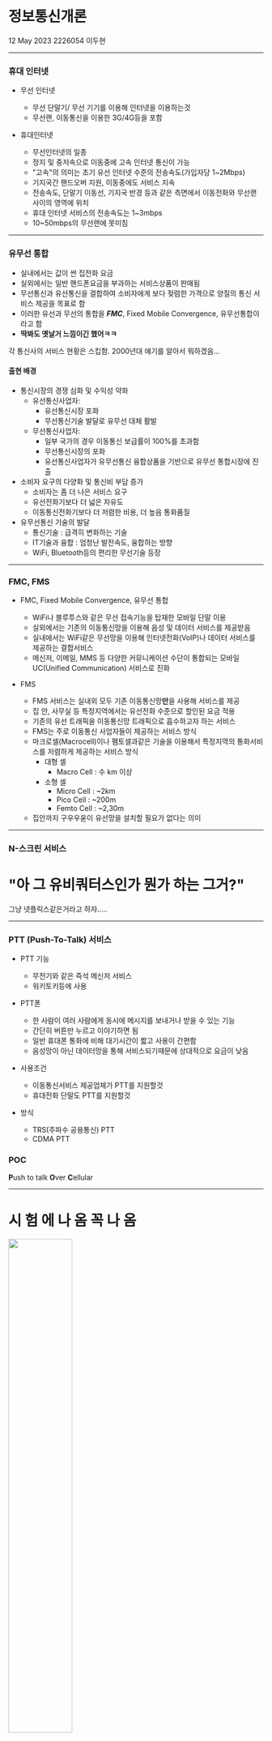 <h1>정보통신개론</h1>
12 May 2023 2226054 이두현
<hr>

<h3>휴대 인터넷</h3>

 - 무선 인터넷
   - 무선 단말기/ 무선 기기를 이용해 인터넷을 이용하는것
   - 무선랜, 이동통신을 이용한 3G/4G등을 포함

 - 휴대인터넷
   - 무선인터넷의 일종
   - 정지 및 중저속으로 이동중에 고속 인터넷 통신이 가능
   - "고속"의 의미는 초기 유선 인터넷 수준의 전송속도(가입자당 1~2Mbps)
   - 기지국간 핸드오버 지원, 이동중에도 서비스 지속
   - 전송속도, 단말기 이동선, 기지국 반경 등과 같은 측면에서 이동전화와 무선랜 사이의 영역에 위치
   - 휴대 인터넷 서비스의 전송속도는 1~3mbps
   - 10~50mbps의 무선랜에 못미침
<hr>
<h3>유무선 통합</h3>

 - 실내에서는 값이 싼 집전화 요금
 - 실외에서는 일반 핸드폰요금을 부과하는 서비스상품이 판매됨
 - 무선통신과 유선통신을 결합하여 소비자에게 보다 젖렴한 가격으로 양질의 통신 서비스 제공을 목표로 함
 - 이러한 유선과 무선의 통합을 ***FMC***, Fixed Mobile Convergence, 유무선통합이라고 함
 - **딱봐도 옛날거 느낌이긴 했어ㅋㅋ**

각 통신사의 서비스 현황은 스킵함. 2000년대 얘기를 알아서 뭐하겠음...
<p> </p>
<h4>출현 배경</h4>

 - 통신시장의 경쟁 심화 및 수익성 약화
   - 유선통신사업자:
     - 유선통신시장 포화
     - 무선통신기술 발달로 유무선 대체 활발
   - 무선통신사업자:
     - 일부 국가의 경우 이동통신 보급률이 100%를 초과함
     - 무선통신시장의 포화
     - 유선통신사업자가 유무선통신 융합상품을 기반으로 유무선 통합시장에 진출
- 소비자 요구의 다양화 및 통신비 부담 증가
    - 소비자는 좀 더 나은 서비스 요구
    - 유선전화기보다 더 넓은 자유도
    - 이동통신전화기보다 더 저렴한 비용, 더 높음 통화품질
- 유무선통신 기술의 발달
    - 통신기술 : 급격히 변화하는 기술
    - IT기술과 융합 : 엄청난 발전속도, 융합하는 방향
    - WiFi, Bluetooth등의 편리한 무선기술 등장
<hr>

<h3>FMC, FMS</h4>

- FMC, Fixed Mobile Convergence, 유무선 통합
    - WiFi나 블루투스와 같은 무선 접속기능을 탑재한 모바일 단말 이용
    - 실외에서는 기존의 이동통신망을 이용해 음성 및 데이터 서비스를 제공받음
    - 실내에서는 WiFi같은 무선망을 이용해 인터넷전화(VoIP)나 데이터 서비스를 제공하는 결합서비스
    - 메신저, 이메일, MMS 등 다양한 커뮤니케이션 수단이 통합되는 모바일 UC(Unified Communication) 서비스로 진화

- FMS
    - FMS 서비스는 실내외 모두 기존 이동통신망**만**을 사용해 서비스를 제공
    - 집 안, 사무실 등 특정지역에서는 유선전화 수준으로 할인된 요금 적용
    - 기존의 유선 트래픽을 이동통신망 트래픽으로 흡수하고자 하는 서비스
    - FMS는 주로 이동통신 사업자들이 제공하는 서비스 방식
    - 마크로셀(Macrocell)이나 펨토셀과같은 기술을 이용해서 특정지역의 통화서비스를 저렴하게 제공하는 서비스 방식
        - 대형 셀
            - Macro Cell : 수 km 이상
        - 소형 셀
            - Micro Cell : ~2km
            - Pico Cell : ~200m
            - Femto Cell : ~2,30m
    - 집안까지 구우우욷이 유선망을 설치할 필요가 없다는 의미

<hr>

<h3>N-스크린 서비스</h3>
<h1>"아 그 유비쿼터스인가 뭔가 하는 그거?"</h1>
그냥 넷플릭스같은거라고 하자.....

<hr>
 
<h3>PTT (Push-To-Talk) 서비스</h3>

- PTT 기능
    - 무전기와 같은 즉석 메신저 서비스
    - 워키토키등에 사용
- PTT폰
    - 한 사람이 여러 사람에게 동시에 메시지를 보내거나 받을 수 있는 기능
    - 간단히 버튼만 누르고 이야기하면 됨
    - 일반 휴대폰 통화에 비해 대기시간이 짧고 사용이 간편함
    - 음성망이 아닌 데이터망을 통해 서비스되기때문에 상대적으로 요금이 낮음

- 사용조건
    - 이동통신서비스 제공업체가 PTT를 지원할것
    - 휴대전화 단말도 PTT를 지원할것
- 방식
    - TRS(주파수 공용통신) PTT
    - CDMA PTT

<h3>POC</h3>

**P**ush to talk **O**ver **C**ellular
<hr>

<h1>시 험 에 나 옴 꼭 나 옴</h1>
<img src="[/정보통신개론1.jpg](https://github.com/dpvpd/infocomm/blob/main/%E1%84%8C%E1%85%A5%E1%86%BC%E1%84%87%E1%85%A9%E1%84%90%E1%85%A9%E1%86%BC%E1%84%89%E1%85%B5%E1%86%AB%E1%84%80%E1%85%A2%E1%84%85%E1%85%A9%E1%86%AB1.jpg)" width="50%">

<hr>

<h3>JPEG, MPEG</h3>

<h4>JPEG</h4>

- Joint Photographic Experts Group, JPEG에서 개발
- 풀컬러, 그레이스케일 압축을 위해 고안
- 사진 및 예술분야의 작업에서 주로 사용
- GIF에 비해 데이터 압축 효율 좋음
- 고해상도 디스플레이에 적합
- 이미지를 만드는 사람이 이미지의 질과 파일의 크기를 조절할 수 있음
- 일반적으로 이미지는 비트맵 이미지와 벡터 이미지로 구분함

<p></p>

- 흑백
    - Black & White
    - Salt & Pepper
    - Evony & Ivory
- 회색조
    - Grayscale
    - Monochrome

<h4>비트맵과 벡터</h4>
자세한 설명은 스킵

알지??

알거라고 생각해


<h4>MPEG</h4>

- Motion Picture Experts Group
    - 시간에 따라 연속적으로 변화하는 동영상 압축과 압축된 정보의 전송 방법을 연구
    - MPEG1, MPEG2, MPEG3, MPEG4, MPEG21 등
- H.264
    - 대표적인 동영상 인코딩
    - ITU-T 비디오 압축기술 표준
    - MPEG2보다 압축률이 2~3배
    - 정말 많은 곳에서 사용함. 나도 자주 쓰지요
        - H.265, VP-9, VP-8, HVEC 등등과 비슷
- MPEG3 Audio Layer 3(*.mp3)
    - 손실압축파일, CD음질에 가까움
        - Wave(*.wav)파일에서 사람이 못듣는 주파수 영역을 날려버림. 왜 날리는지는 알지? 20Hz~20kHz
